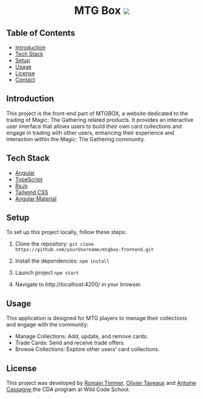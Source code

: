 
# <p align="center">MTG Box ![](https://i.postimg.cc/xC9j3SK0/mtg-background-5-fotor-2024062314112.png)
  
## Table of Contents
- [Introduction](#introduction)
- [Tech Stack](#tecch-stack)
- [Setup](#setup)
- [Usage](#usage)
- [License](#license)
- [Contact](#contact)


## Introduction
This project is the front-end part of MTGBOX, a website dedicated to the trading of Magic: The Gathering related products. It provides an interactive user interface that allows users to build their own card collections and engage in trading with other users, enhancing their experience and interaction within the Magic: The Gathering community.




## Tech Stack
- [Angular](https://https://angular.dev/)
- [TypeScript](https://www.typescriptlang.org/)
- [RxJs](https://www.https://rxjs.dev/)
- [Tailwind CSS](https://tailwindcss.com/)
- [Angular Material](https://material.angular.io//)


## Setup
To set up this project locally, follow these steps:

1. Clone the repository:
 `git clone https://github.com/yourUsername/mtgbox-frontend.git`

2. Install the dependencies:
`npm install`

3. Launch project 
`npm start`

4. Navigate to http://localhost:4200/ in your browser.



## Usage
This application is designed for MTG players to manage their collections and engage with the community:

- Manage Collections: Add, update, and remove cards.
- Trade Cards: Send and receive trade offers.
- Browse Collections: Explore other users' card collections.


##  License
This project was developed by [Romain Timmer](https://github.com/RtimmerGH), [Olivier Taveaux](https://github.com/oliviertraveaux)  and [Antoine Cassagne ](https://github.com/cassaga) the CDA program at Wild Code School.
        
        
        




        
    

    
